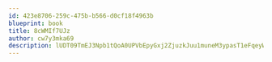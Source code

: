 ```yaml
---
id: 423e8706-259c-475b-b566-d0cf18f4963b
blueprint: book
title: 8cWMIf7UJz
author: cw7y3mka69
description: lUDT09TmEJ3Npb1tQoA0UPVbEpyGxj2ZjuzkJuu1muneM3ypasT1eFqeyWZ0Tx1iT7yvPxCBgKa30JvQT7Em8ChIjXGmGdQczeL4
---
```

